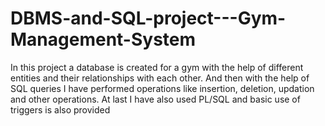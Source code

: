 # DBMS-and-SQL-project---Gym-Management-System
In this project a database is created for a gym with the help of different entities and their relationships with each other. And then with the help of SQL queries I have performed operations like insertion, deletion, updation and other operations. At last I have also used PL/SQL and basic use of triggers is also provided
